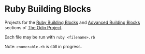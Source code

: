 # Ruby Building Blocks

Projects for the [Ruby Building Blocks](http://www.theodinproject.com/courses/ruby-programming/lessons/building-blocks)
and [Advanced Building Blocks](http://www.theodinproject.com/courses/ruby-programming/lessons/advanced-building-blocks)
sections of [The Odin Project](http://www.theodinproject.com).

Each file may be run with `ruby <filename>.rb`

Note: `enumerable.rb` is still in progress.
